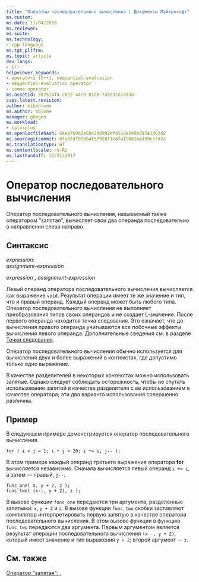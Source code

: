 ```yaml
---
title: "Оператор последовательного вычисления | Документы Майкрософт"
ms.custom: 
ms.date: 11/04/2016
ms.reviewer: 
ms.suite: 
ms.technology:
- cpp-language
ms.tgt_pltfrm: 
ms.topic: article
dev_langs:
- C++
helpviewer_keywords:
- operators [C++], sequential-evaluation
- sequential-evaluation operator
- comma operator
ms.assetid: 587514f4-c8e2-44e9-81a8-7a553ce1453a
caps.latest.revision: 
author: mikeblome
ms.author: mblome
manager: ghogen
ms.workload:
- cplusplus
ms.openlocfilehash: 6dee769d0a5bc2d0992dfb51de240bdd5e3d62d2
ms.sourcegitcommit: 8fa8fdf0fbb4f57950f1e8f4f9b81b4d39ec7d7a
ms.translationtype: HT
ms.contentlocale: ru-RU
ms.lasthandoff: 12/21/2017
---
```

# <a name="sequential-evaluation-operator"></a>Оператор последовательного вычисления
Оператор последовательного вычисления, называемый также оператором "запятая", вычисляет свои два операнда последовательно в направлении слева направо.  
  
## <a name="syntax"></a>Синтаксис  
 *expression*:  
 *assignment-expression*  
  
 *expression*  **,**  *assignment-expression*  
  
 Левый операнд оператора последовательного вычисления вычисляется как выражение `void`. Результат операции имеет те же значение и тип, что и правый операнд. Каждый операнд может быть любого типа. Оператор последовательного вычисления не выполняет преобразования типов своих операндов и не создает L-значение. После первого операнда находится точка следования. Это означает, что до вычисления правого операнда учитываются все побочные эффекты вычисления левого операнда. Дополнительные сведения см. в разделе [Точки следования](../c-language/c-sequence-points.md).  
  
 Оператор последовательного вычисления обычно используется для вычисления двух и более выражений в контекстах, где допустимо только одно выражение.  
  
 В качестве разделителей в некоторых контекстах можно использовать запятые. Однако следует соблюдать осторожность, чтобы не спутать использование запятой в качестве разделителя с ее использованием в качестве оператора; эти два варианта использования совершенно различны.  
  
## <a name="example"></a>Пример  
 В следующем примере демонстрируется оператор последовательного вычисления.  
  
```  
for ( i = j = 1; i + j < 20; i += i, j-- );  
```  
  
 В этом примере каждый операнд третьего выражения оператора **for** вычисляется независимо. Сначала вычисляется левый операнд `i += i`, а затем — правый, `j--`.  
  
```  
func_one( x, y + 2, z );  
func_two( (x--, y + 2), z );  
```  
  
 В вызове функции `func_one` передаются три аргумента, разделенные запятыми: `x`, `y + 2` и `z`. В вызове функции `func_two` скобки заставляют компилятор интерпретировать первую запятую в качестве оператора последовательного вычисления. В этом вызове функции в функцию `func_two` передаются два аргумента. Первым аргументом является результат операции последовательного вычисления `(x--, y + 2)`, который имеет значение и тип выражения `y + 2`; второй аргумент — `z`.  
  
## <a name="see-also"></a>См. также  
 [Оператор "запятая": ,](../cpp/comma-operator.md)